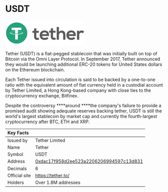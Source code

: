 # USDT

![](../../.gitbook/assets/image%20%281%29.png)

Tether \(USDT\) is a fiat-pegged stablecoin that was initially built on top of Bitcoin via the Omni Layer Protocol.  In September 2017, Tether announced they would be launching additional ERC-20 tokens for United States dollars on the Ethereum blockchain.

Each Tether issued into circulation is said to be backed by a one-to-one ratio with the equivalent amount of fiat currency held in a custodial account by Tether Limited, a Hong Kong-based company with close ties to the cryptocurrency exchange, Bitfinex.

Despite the controversy ****around ****the company's failure to provide a promised audit showing adequate reserves backing tether, USDT is still the world's largest stablecoin by market cap and currently the fourth-largest cryptocurrency after BTC, ETH and XRP.

| Key Facts |  |
| :--- | :--- |
| Issued by | Tether Limited |
| Name | Tether |
| Symbol | USDT |
| Address | [0xdac17f958d2ee523a2206206994597c13d831](https://etherscan.io/token/0xdac17f958d2ee523a2206206994597c13d831ec7) |
| Decimals | 6 |
| Official site | [https://tether.to/ ](https://tether.to/%20) |
| Holders | Over 1.8M addresses |



